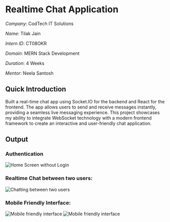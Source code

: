 # Realtime Chat Application

*Company*: CodTech IT Solutions

*Name*: Tilak Jain

*Intern ID*: CT08OKR

*Domain*: MERN Stack Development

*Duration*: 4 Weeks

*Mentor*: Neela Santosh


## Quick Introduction

Built a real-time chat app using Socket.IO for the backend and React for the frontend. The app allows users to send and receive messages instantly, providing a seamless live messaging experience. This project showcases my ability to integrate WebSocket technology with a modern frontend framework to create an interactive and user-friendly chat application.


## Output


### Authentication

![Home Screen without Login](https://github.com/user-attachments/assets/f3c91ead-6719-4bf3-8608-6aa15318504b)


### Realtime Chat between two users:

![Chatting between two users](https://github.com/user-attachments/assets/8594649a-867c-4fad-ae64-9f5672295d06)


### Mobile Friendly Interface:

![Mobile friendly interface](https://github.com/user-attachments/assets/f18a9b9f-f4dd-4975-9592-f25a3f642088)
![Mobile friendly interface](https://github.com/user-attachments/assets/8e1b437a-7a33-47be-b1e3-6a4040b1f293)
